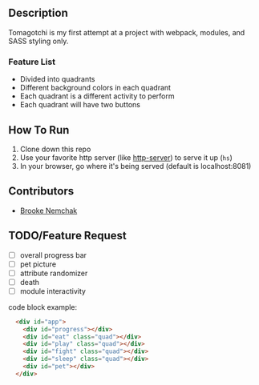 ## Description
Tomagotchi is my first attempt at a project with webpack, modules, and SASS styling only.

### Feature List
* Divided into quadrants
* Different background colors in each quadrant
* Each quadrant is a different activity to perform
* Each quadrant will have two buttons

<!-- ## Screenshots
![Main View](./images/pet-adoption.png) -->

## How To Run
1. Clone down this repo
1. Use your favorite http server (like [http-server](https://www.npmjs.com/package/http-server)) to serve it up (`hs`)
1. In your browser, go where it's being served (default is localhost:8081)

## Contributors
* [Brooke Nemchak](https://github.com/bnemchak)

## TODO/Feature Request
- [ ] overall progress bar
- [ ] pet picture
- [ ] attribute randomizer
- [ ] death
- [ ] module interactivity

code block example:
```html
  <div id="app">
    <div id="progress"></div>
    <div id="eat" class="quad"></div>
    <div id="play" class="quad"></div>
    <div id="fight" class="quad"></div>
    <div id="sleep" class="quad"></div>
    <div id="pet"></div>
  </div>
```
